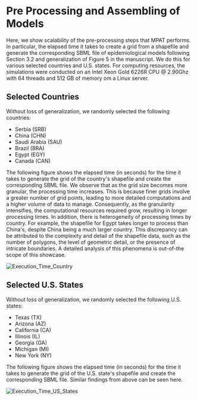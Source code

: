 # Pre Processing and Assembling of Models

Here, we show scalability of the pre-processing steps that MPAT performs. In particular, the elapsed time it takes to create a grid from a shapefile and generate the corresponding SBML file of epidemiological models following Section 3.2 and generalization of Figure 5 in the manuscript. We do this for various selected countries and U.S. states. For computing resources, the simulations were conducted on an Intel Xeon Gold 6226R CPU @ 2.90Ghz with 64 threads and 512 GB of memory om a Linux server. 

## Selected Countries
Without loss of generalization, we randomly selected the following countries:
- Serbia (SRB)
- China (CHN)
- Saudi Arabia (SAU)
- Brazil (BRA)
- Egypt (EGY)
- Canada (CAN)

The following figure shows the elapsed time (in seconds) for the time it takes to generate the grid of the country's shapefile and create the corresponding SBML file. We observe that as the grid size becomes more granular, the processing time increases. This is because finer grids involve a greater number of grid points, leading to more detailed computations and a higher volume of data to manage. Consequently, as the granularity intensifies, the computational resources required grow, resulting in longer processing times. In addition, there is heterogeneity of processing times by country. For example, the shapefile for Egypt takes longer to process than China's, despite China being a much larger country. This discrepancy can be attributed to the complexity and detail of the shapefile data, such as the number of polygons, the level of geometric detail, or the presence of intricate boundaries. A detailed analysis of this phenomena is out-of-the scope of this showcase.

![Execution_Time_Country](https://github.com/user-attachments/assets/ce434a97-612c-4390-a04a-e0ccc62e2907)


## Selected U.S. States
Without loss of generalization, we randomly selected the following U.S. states:
- Texas (TX)
- Arizona (AZ)
- California (CA)
- Illinois (IL)
- Georgia (GA)
- Michigan (MI)
- New York (NY)

The following figure shows the elapsed time (in seconds) for the time it takes to generate the grid of the U.S. state's shapefile and create the corresponding SBML file. Similar findings from above can be seen here. 

![Execution_Time_US_States](https://github.com/user-attachments/assets/acc5f5d2-6329-4a60-b8ae-d95334c61bdf)

